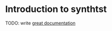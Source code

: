 # Introduction to synthtst

TODO: write [great documentation](http://jacobian.org/writing/great-documentation/what-to-write/)
